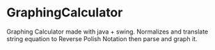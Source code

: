 # GraphingCalculator
 Graphing Calculator made with java + swing. Normalizes and translate string equation to Reverse Polish Notation then parse and graph it.
